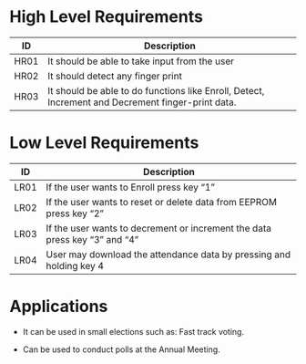 
# High Level Requirements

|ID |	Description|
|-------|-----------------------------------------|
|HR01|It should be able to take input from the user|
|HR02|It should detect any finger print|
|HR03|It should be able to do functions like Enroll, Detect, Increment and Decrement finger-print data.|


# Low Level Requirements

|ID |	Description|
|---------|---------------------------------|
|LR01|If the user wants to Enroll press key “1”|
|LR02|If the user wants to reset or delete data from EEPROM press key “2”|
|LR03|If the user wants to decrement or increment the data press key “3” and “4”|
|LR04|User may download the attendance data by pressing and holding key 4

# Applications

*  It can be used in small elections such as: Fast track voting.
 
 * Can be used to conduct  polls at the Annual Meeting.
